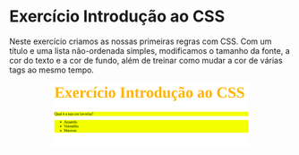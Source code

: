 # Exercício Introdução ao CSS 

Neste exercício criamos as nossas primeiras regras com CSS. Com um título e uma lista não-ordenada simples, modificamos o tamanho da fonte, a cor do texto e a cor de fundo, além de treinar como mudar a cor de várias tags ao mesmo tempo.

<p align="center">
  <img src="introducao-ao-css.png" width="350px">
</p>
